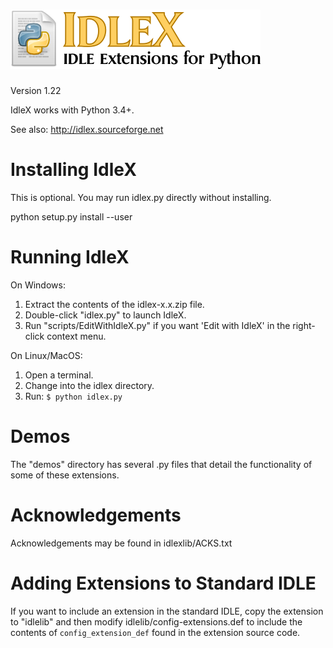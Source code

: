 ![IdlexX logo](idlex_logo.png)
==================================

Version 1.22

IdleX works with Python 3.4+.

See also: http://idlex.sourceforge.net


Installing IdleX
================

This is optional. You may run idlex.py directly without installing.

  python setup.py install --user


Running IdleX
=============

On Windows:
1) Extract the contents of the idlex-x.x.zip file.
2) Double-click "idlex.py" to launch IdleX.
3) Run "scripts/EditWithIdleX.py" if you want 'Edit with IdleX' in the right-click context menu.

On Linux/MacOS:
1) Open a terminal.
2) Change into the idlex directory.
3) Run: `$ python idlex.py`

Demos
=====

The "demos" directory has several .py files that detail the 
functionality of some of these extensions.

Acknowledgements
================

Acknowledgements may be found in idlexlib/ACKS.txt


Adding Extensions to Standard IDLE
==================================

If you want to include an extension in the standard IDLE,
copy the extension to "idlelib" and then modify
idlelib/config-extensions.def to include the contents
of `config_extension_def` found in the extension source code.


